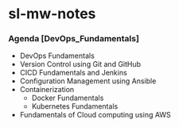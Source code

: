 # sl-mw-notes

### Agenda [DevOps_Fundamentals]

- DevOps Fundamentals
- Version Control using Git and GitHub
- CICD Fundamentals and Jenkins
- Configuration Management using Ansible
- Containerization
    - Docker Fundamentals
    - Kubernetes Fundamentals
- Fundamentals of Cloud computing using AWS